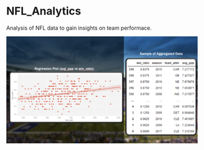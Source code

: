 # NFL_Analytics
Analysis of NFL data to gain insights on team performace.

![alt text](https://github.com/timhulak/NFL_Analytics/blob/main/img/10regression.png)

